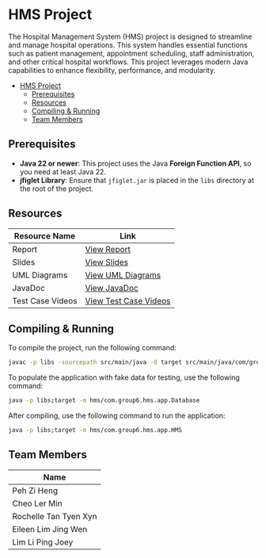 
# HMS Project

The Hospital Management System (HMS) project is designed to streamline and manage hospital operations. 
This system handles essential functions such as patient management, appointment scheduling, staff administration,
and other critical hospital workflows. This project leverages modern Java capabilities to enhance flexibility, 
performance, and modularity.


<!-- TOC -->
* [HMS Project](#hms-project)
  * [Prerequisites](#prerequisites)
  * [Resources](#resources)
  * [Compiling & Running](#compiling--running)
  * [Team Members](#team-members)
<!-- TOC -->
## Prerequisites

- **Java 22 or newer**: This project uses the Java **Foreign Function API**, so you need at least Java 22.
- **jfiglet Library**: Ensure that `jfiglet.jar` is placed in the `libs` directory at the root of the project.

## Resources

| Resource Name   | Link                                                                                                         |
|-----------------|--------------------------------------------------------------------------------------------------------------|
| Report          | [View Report]()                                                                                              |
| Slides          | [View Slides]()                                                                                              |
| UML Diagrams    | [View UML Diagrams](https://drive.google.com/drive/folders/1h7-biUokU041arcabtcZxpX8gxfnv2rH?usp=drive_link) |
| JavaDoc         | [View JavaDoc](./docs/index.html)                                                                            |
| Test Case Videos | [View Test Case Videos](https://drive.google.com/drive/folders/1EGRNOWcOczaYgVPRFSOOuMQgtG_wGtPK?usp=drive_link)                                                                                    |


## Compiling & Running

To compile the project, run the following command:
```bash
javac -p libs -sourcepath src/main/java -d target src/main/java/com/group6/hms/app/*.java
```

To populate the application with fake data for testing, use the following command:
```bash
java -p libs;target -m hms/com.group6.hms.app.Database
```


After compiling, use the following command to run the application:
```bash
java -p libs;target -m hms/com.group6.hms.app.HMS
```

## Team Members

| Name        |
|-------------|
| Peh Zi Heng |
|   Cheo Ler Min          |
|    Rochelle Tan Tyen Xyn         |
|     Eileen Lim Jing Wen        |
|     Lim Li Ping Joey        |
